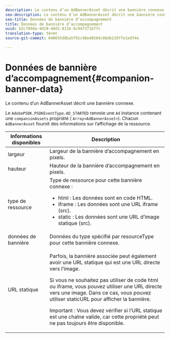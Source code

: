```yaml
---
description: Le contenu d’un AdBannerAsset décrit une bannière connexe.
seo-description: Le contenu d’un AdBannerAsset décrit une bannière connexe.
seo-title: Données de bannière d’accompagnement
title: Données de bannière d’accompagnement
uuid: b2c709da-9d19-49d1-8116-9c947371b77c
translation-type: tm+mt
source-git-commit: 040655d8ba5f91c98ed0584c08db226ffe1e0f4e

---
```



# Données de bannière d’accompagnement{#companion-banner-data}

Le contenu d’un AdBannerAsset décrit une bannière connexe.

<!--<a id="section_D730B4FD6FD749E9860B6A07FC110552"></a>-->

Le `AdobePSDK.PSDKEventType.AD_STARTED` renvoie une `Ad` instance contenant une `companionAssets` propriété ( `Array<AdBannerAsset>`).
Chacun `AdBannerAsset` fournit des informations sur l’affichage de la ressource.

<table id="table_760C885E2DCA4BE983CC57FDA7BD5B14"> 
 <thead> 
  <tr> 
   <th colname="col1" class="entry"> Informations disponibles </th> 
   <th colname="col2" class="entry"> Description </th> 
  </tr> 
 </thead>
 <tbody> 
  <tr> 
   <td colname="col1"> largeur </td> 
   <td colname="col2"> Largeur de la bannière d’accompagnement en pixels. </td> 
  </tr> 
  <tr> 
   <td colname="col1"> hauteur </td> 
   <td colname="col2"> Hauteur de la bannière d’accompagnement en pixels. </td> 
  </tr> 
  <tr> 
   <td colname="col1"> type de ressource </td> 
   <td colname="col2">Type de ressource pour cette bannière connexe : 
    <ul id="ul_A067787FE49E4B6095BE0AC1D447DBB3"> 
     <li id="li_02B7224C67004095B3F6E50FD21E507E">html : Les données sont en code HTML. </li> 
     <li id="li_5F37E14472424F808C6094F42009E676">iframe : Les données sont une URL iframe (src). </li> 
     <li id="li_48E74AC5F00640EC8A4DE2CB31E106EC">static : Les données sont une URL d’image statique (src). </li> 
    </ul> </td> 
  </tr> 
  <tr> 
   <td colname="col1">
    <ph>
      données de bannière
    </ph> </td> 
   <td colname="col2"> Données du type spécifié par <span class="codeph"> resourceType</span> pour cette bannière connexe. </td> 
  </tr> 
  <tr> 
   <td colname="col1"> URL statique </td> 
   <td colname="col2"> <p>Parfois, la bannière associée peut également avoir une URL statique qui est une URL directe vers l’image. </p> <p>Si vous ne souhaitez pas utiliser de code html ou iframe, vous pouvez utiliser une URL directe vers une image. Dans ce cas, vous pouvez utiliser staticURL pour afficher la bannière. </p> <p>Important :  Vous devez vérifier si l’URL statique est une chaîne valide, car cette propriété peut ne pas toujours être disponible. </p> </td> 
  </tr> 
 </tbody> 
</table>

